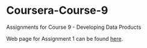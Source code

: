 # Coursera-Course-9
Assignments for Course 9 - Developing Data Products

Web page for Assignment 1 can be found [here](https://coxy-74.github.io/Coursera-Course-9/Assignment-1.html).